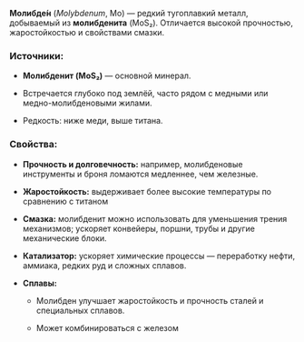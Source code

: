 **Молибде́н** (_Molybdenum_, Mo) — редкий тугоплавкий металл, добываемый из **молибденита** (MoS₂). Отличается высокой прочностью, жаростойкостью и свойствами смазки.

### Источники:

- **Молибденит (MoS₂)** — основной минерал.
    
- Встречается глубоко под землёй, часто рядом с медными или медно-молибденовыми жилами.
    
- Редкость: ниже меди, выше титана.
    

### Свойства:

- **Прочность и долговечность:** например, молибденовые инструменты и броня ломаются медленнее, чем железные.
    
- **Жаростойкость:** выдерживает более высокие температуры по сравнению с титаном
    
- **Смазка:** молибденит можно использовать для уменьшения трения механизмов; ускоряет конвейеры, поршни, трубы и другие механические блоки.
    
- **Катализатор:** ускоряет химические процессы — переработку нефти, аммиака, редких руд и сложных сплавов.
    
- **Сплавы:**
    
    - Молибден улучшает жаростойкость и прочность сталей и специальных сплавов.
        
    - Может комбинироваться с железом